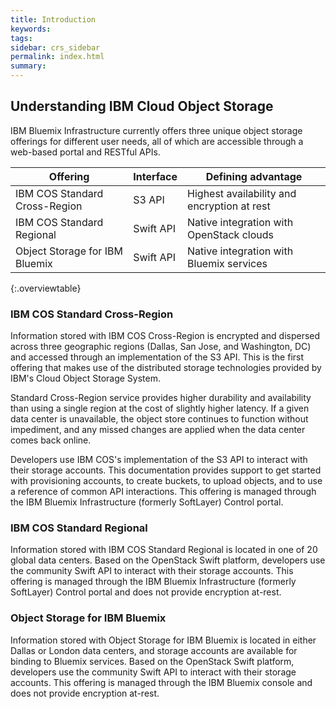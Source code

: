 ```yaml
---
title: Introduction
keywords: 
tags:
sidebar: crs_sidebar
permalink: index.html
summary: 
---
```


## Understanding IBM Cloud Object Storage
IBM Bluemix Infrastructure currently offers three unique object storage offerings for different user needs, all of which are accessible through a web-based portal and RESTful APIs.

| Offering | Interface | Defining advantage |
|-- |-- |-- |
| IBM COS Standard Cross-Region | S3 API | Highest availability and encryption at rest |
| IBM COS Standard Regional | Swift API | Native integration with OpenStack clouds |
| Object Storage for IBM Bluemix | Swift API | Native integration with Bluemix services |
{:.overviewtable}

### IBM COS Standard Cross-Region

Information stored with IBM COS Cross-Region is encrypted and dispersed across three geographic regions (Dallas, San Jose, and Washington, DC) and accessed through an implementation of the S3 API. This is the first offering that makes use of the distributed storage technologies provided by IBM's Cloud Object Storage System.

Standard Cross-Region service provides higher durability and availability than using a single region at the cost of slightly higher latency.  If a given data center is unavailable, the object store continues to function without impediment, and any missed changes are applied when the data center comes back online.

Developers use IBM COS's implementation of the S3 API to interact with their storage accounts. This documentation provides support to get started with provisioning accounts, to create buckets, to upload objects, and to use a reference of common API interactions. This offering is managed through the IBM Bluemix Infrastructure (formerly SoftLayer) Control portal.

### IBM COS Standard Regional

Information stored with IBM COS Standard Regional is located in one of 20 global data centers. Based on the OpenStack Swift platform, developers use the community Swift API to interact with their storage accounts. This offering is managed through the IBM Bluemix Infrastructure (formerly SoftLayer) Control portal and does not provide encryption at-rest.

### Object Storage for IBM Bluemix

Information stored with Object Storage for IBM Bluemix is located in either Dallas or London data centers, and storage accounts are available for binding to Bluemix services. Based on the OpenStack Swift platform, developers use the community Swift API to interact with their storage accounts. This offering is managed through the IBM Bluemix console and does not provide encryption at-rest.
